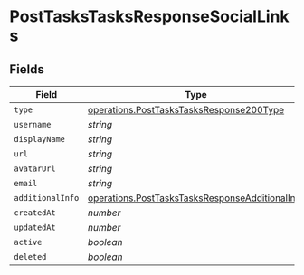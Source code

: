 # PostTasksTasksResponseSocialLinks


## Fields

| Field                                                                                                              | Type                                                                                                               | Required                                                                                                           | Description                                                                                                        |
| ------------------------------------------------------------------------------------------------------------------ | ------------------------------------------------------------------------------------------------------------------ | ------------------------------------------------------------------------------------------------------------------ | ------------------------------------------------------------------------------------------------------------------ |
| `type`                                                                                                             | [operations.PostTasksTasksResponse200Type](../../models/operations/posttaskstasksresponse200type.md)               | :heavy_minus_sign:                                                                                                 | N/A                                                                                                                |
| `username`                                                                                                         | *string*                                                                                                           | :heavy_minus_sign:                                                                                                 | N/A                                                                                                                |
| `displayName`                                                                                                      | *string*                                                                                                           | :heavy_minus_sign:                                                                                                 | N/A                                                                                                                |
| `url`                                                                                                              | *string*                                                                                                           | :heavy_minus_sign:                                                                                                 | N/A                                                                                                                |
| `avatarUrl`                                                                                                        | *string*                                                                                                           | :heavy_minus_sign:                                                                                                 | N/A                                                                                                                |
| `email`                                                                                                            | *string*                                                                                                           | :heavy_minus_sign:                                                                                                 | N/A                                                                                                                |
| `additionalInfo`                                                                                                   | [operations.PostTasksTasksResponseAdditionalInfo](../../models/operations/posttaskstasksresponseadditionalinfo.md) | :heavy_minus_sign:                                                                                                 | N/A                                                                                                                |
| `createdAt`                                                                                                        | *number*                                                                                                           | :heavy_minus_sign:                                                                                                 | N/A                                                                                                                |
| `updatedAt`                                                                                                        | *number*                                                                                                           | :heavy_minus_sign:                                                                                                 | N/A                                                                                                                |
| `active`                                                                                                           | *boolean*                                                                                                          | :heavy_minus_sign:                                                                                                 | N/A                                                                                                                |
| `deleted`                                                                                                          | *boolean*                                                                                                          | :heavy_minus_sign:                                                                                                 | N/A                                                                                                                |